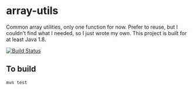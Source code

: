 # array-utils

Common array utilities, only one function for now. Prefer to reuse, but I couldn't find what I needed, so I just wrote my own. This project is built for at least Java 1.8.

[![Build Status](https://travis-ci.com/roycetech/array-utils.svg?branch=master)](https://travis-ci.com/roycetech/array-utils)


## To build

`mvn test`
